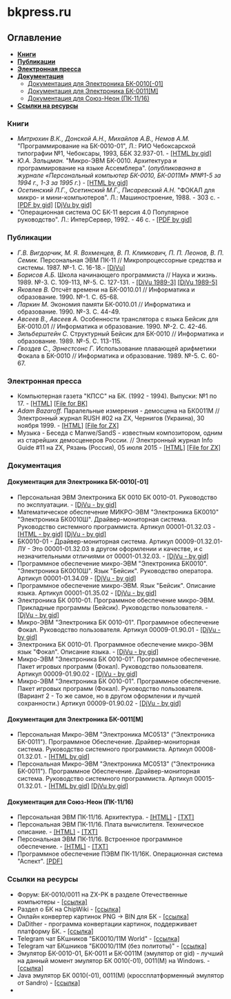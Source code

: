 # bkpress.ru



## Оглавление

- **[Книги](#Книги)**
- **[Публикации](#Публикации)**
- **[Электронная пресса](#Электронная-пресса)**
- **[Документация](#Документация)**
  - [Документация для Электроника БК-0010[-01]](#Документация-для-Электроника-БК-0010[-01])
  - [Документация для Электроника БК-0011[М]](#Документация-для-Электроника-БК-0011[М])
  - [Документация для Союз-Неон (ПК-11/16)](#Документация-для-Союз-Неон-(ПК-11/16))
- **[Ссылки на ресурсы](#Ссылки-на-ресурсы)**



### Книги

- *Митрюхин В.К., Донской А.Н., Михайлов А.В., Немов А.М.* "Программирование на БК-0010-01", Л.: РИО Чебоксарской типографии №1, Чебоксары, 1993,  ББК 32.937-01. - [[HTML by gid]](http://gid.pdp-11.ru/books/programming_BK10.html)
- *Ю.А. Зальцман.* "Микро-ЭВМ БК-0010. Архитектура и программирование на языке Ассемблера". (*опубликованна в журнале «Персональный компьютер БК-0010, БК-0011М» №№1-5 за 1994 г., 1-3 за 1995 г.*) - [[HTML by gid]](http://gid.pdp-11.ru/books/Zaltsman.html)
- *Осетинский Л.Г., Осетинский М.Г., Писаревский А.Н.* "ФОКАЛ для микро- и мини-компьютеров". Л.: Машиностроение, 1988. - 303 с. - [[PDF by gid]](http://gid.pdp-11.ru/docs/focal.pdf) [[DjVu by gid]](http://gid.pdp-11.ru/docs/focal.djvu)
- "Операционная система ОС БК-11 версия 4.0 Популярное руководство". Л.: ИнтерСервер, 1992. - 46 с. - [[PDF by gid]](http://gid.pdp-11.ru/docs/osbk11v40.pdf)



### Публикации

- *Г.В. Вигдорчик, М. Я. Вохменцев, В. П. Климкович, П. П. Леонов, В. П. Семик.* Персональная ЭВМ ПК-11 // Микропроцессорные средства и системы. 1987. №-1. С. 16-18.- [[DjVu]](http://emuverse.ru/downloads/computers/souz-neon/docs/MPSS_souz-neon_1987_1.djvu)
- *Борисов А.Б.* Школа начинающего программиста // Наука и жизнь. 1989. №-3. С. 109-113, №-5. С. 127-131. - [[DjVu 1989-3]](http://publ.lib.ru/ARCHIVES/N/%27%27Nauka_i_jizn%27%27%27/''Nauka_i_jizn''',1989,N03.[djv-fax].zip) [[DjVu 1989-5]](http://publ.lib.ru/ARCHIVES/N/%27%27Nauka_i_jizn%27%27%27/''Nauka_i_jizn''',1989,N05.[djv-fax].zip)
- *Яковлев В.* Отсчёт времени на БК-0010.01 // Информатика и образование. 1990. №-1. С. 65-68.
- *Ларкин М.* Экономия памяти БК-0010.01 // Информатика и образование. 1990. №-3. С. 44-49.
- *Авсеев В., Авсеев А.* Особенности транслятора с языка Бейсик для БК-0010.01 // Информатика и образование. 1990. №-2. С. 42-46.
- *Зильберштейн С.* Структурный Бейсик для БК-0010 // Информатика и образование. 1989. №-5. С. 113-115.
- *Гвоздев С., Эрнестсонс Г.* Использование плавающей арифметики Фокала в БК-0010 // Информатика и образование. 1989. №-5. C. 60-67.



### Электронная пресса

- Компьютерная газета "КПСС" на БК. (1992 - 1994). Выпуски: №1 по 17. - [[HTML]](http://gazetakpss.pdp-11.ru/) [[File for BK]](http://gazetakpss.pdp-11.ru/kpss.zip)
- *Adam Bazaroff.* Паралельные измерения - демосцена на БК0011М // Электронный журнал RUSH #02 на ZX, Чернигов (Украина), 30 ноября 1999. - [[HTML]](https://zxpress.ru/article.php?id=3830) [[File for ZX]](https://zxpress.ru/d.php?id=178)
- Музыка - Беседа с Manwe/SandS - известным композитором, одним из старейших демосценеров России. // Электронный журнал Info Guide #11 на ZX, Рязань (Россия), 05 июля 2015 - [[HTML]](https://zxpress.ru/article.php?id=18204) [[File for ZX]](https://zxpress.ru/d.php?id=302)



### Документация

#### Документация для Электроника БК-0010[-01]

- Персональная ЭВМ Электроника БК 0010 БК 0010-01. Руководство по эксплуатации. - [[DjVu - by gid]](http://gid.pdp-11.ru/docs/10-01/%D0%91%D0%9A0010-01%20-%20%D0%A0%D0%AD.djvu)
- Математическое обеспечение МИКРО-ЭВМ "Электроника БK0010" "Электроника БК0010Ш". Драйвер-мониторная система. Руководство системного программиста. Артикул 00001-01.32.03 - [[HTML - by gid]](http://gid.pdp-11.ru/books/00001-01.32.03.html) [[DjVu - by gid]](http://gid.pdp-11.ru/docs/10-01/00001-01.32.03.djvu)
- БК0010-01 - Драйвер-мониторная система. Артикул 00009-01.32.01-ЛУ - Это 00001-01.32.03 в другом оформлении и качестве, и с незначительными отличиями от 00001-01.32.03. - [[DjVu - by gid]](http://gid.pdp-11.ru/docs/10-01/%D0%91%D0%9A0010-01%20-%20%D0%94%D1%80%D0%B0%D0%B9%D0%B2%D0%B5%D1%80-%D0%BC%D0%BE%D0%BD%D0%B8%D1%82%D0%BE%D1%80%D0%BD%D0%B0%D1%8F%20%D1%81%D0%B8%D1%81%D1%82%D0%B5%D0%BC%D0%B0.djvu)
- Программное обеспечение микро-ЭВМ "Электроника БК0010". "Электроника БК0010Ш". Язык "Бейсик". Руководство оператора. Артикул 00001-01.34.09 - [[DjVu - by gid]](http://gid.pdp-11.ru/docs/10-01/00001-01.34.09.djvu)
- Программное обеспечение микро-ЭВМ. Язык "Бейсик". Описание языка. Артикул 00001-01.35.02 - [[DjVu - by gid]](http://gid.pdp-11.ru/docs/10-01/00001-01.35.02.djvu)
- Электроника БК 0010-01. Программное обеспечение микро-ЭВМ. Прикладные программы (Бейсик). Руководство пользователя. - [[DjVu - by gid]](http://gid.pdp-11.ru/docs/10-01/%D0%91%D0%9A0010-01%20-%20%D0%91%D0%B5%D0%B9%D1%81%D0%B8%D0%BA,%20%D0%BF%D1%80%D0%B8%D0%BA%D0%BB%D0%B0%D0%B4%D0%BD%D1%8B%D0%B5%20%D0%BF%D1%80%D0%BE%D0%B3%D1%80%D0%B0%D0%BC%D0%BC%D1%8B.djvu)
- Микро-ЭВМ "Электроника БК 0010-01". Программное обеспечение Фокал. Руководство пользователя. Артикул 00009-01.90.01 - [[DjVu - by gid]](http://gid.pdp-11.ru/docs/10-01/00009-01.90.01.djvu)
- Электроника БК 0010-01. Программное обеспечение микро-ЭВМ язык "Фокал". Описание языка. - [[DjVu - by gid]](http://gid.pdp-11.ru/docs/10-01/%D0%91%D0%9A0010-01%20-%20%D0%A4%D0%BE%D0%BA%D0%B0%D0%BB,%20%D0%BE%D0%BF%D0%B8%D1%81%D0%B0%D0%BD%D0%B8%D0%B5%20%D1%8F%D0%B7%D1%8B%D0%BA%D0%B0.djvu)
- Микро-ЭВМ "Электроника БК 0010-01". Программное обеспечение. Пакет игровых программ (Фокал). Руководство пользователя. Артикул 00009-01.90.02 - [[DjVu - by gid]](http://gid.pdp-11.ru/docs/10-01/00009-01.90.02.djvu)
- Микро-ЭВМ "Электроника БК 0010-01". Программное обеспечение. Пакет игровых программ (Фокал). Руководство пользователя. (Вариант 2 - То же самое, но в другом оформлении и лучшей сохранности.) Артикул 00009-01.90.02 - [[DjVu - by gid]](http://gid.pdp-11.ru/docs/10-01/00009-01.90.02-%D0%92%D0%B0%D1%80.2.djvu)



#### Документация для Электроника БК-0011[М]

- Персональная Микро-ЭВМ "Электроника МС0513" ("Электроника БК-0011"). Программное Обеспечение. Драйвер-мониторная система. Руководство системного программиста. Артикул 00008-01.32.01. - [[HTML by gid]](http://gid.pdp-11.ru/books/00008-01.32.01.html)
- Персональная Микро-ЭВМ "Электроника МС0513" ("Электроника БК-0011"). Программное Обеспечение. Драйвер-мониторная система. Руководство системного программиста. Артикул 00015-01.32.01. - [[HTML by gid]](http://gid.pdp-11.ru/books/00015-01.32.01.html) [[DjVu by gid]](http://gid.pdp-11.ru/docs/11(m)/00015-01.32.01.djvu)



#### Документация для Союз-Неон (ПК-11/16)

- Персональная ЭВМ ПК-11/16. Архитектура. - [[HTML]](http://emuverse.ru/wiki/Союз-Неон_ПК-11/16_архитектура) - [[TXT]](https://github.com/kalininskiy/bkpress/raw/main/files/PK-11.rar)
- Персональная ЭВМ ПК-11/16. Плата вычислителя. Техническое описание. - [[HTML]](http://emuverse.ru/wiki/Союз-Неон_ПК-11/16_ТО) - [[TXT]](https://github.com/kalininskiy/bkpress/raw/main/files/to.rar)
- Персональная ЭВМ ПК-11/16. Встроенное программное обеспечение. - [[HTML]](http://emuverse.ru/wiki/Союз-Неон_ПК-11/16_ВПО) - [[TXT]](https://github.com/kalininskiy/bkpress/raw/main/files/PK-11.rar)
- Программное обеспечение ПЭВМ ПК-11/16К. Операционная система "Аспект". [[PDF]](https://github.com/kalininskiy/bkpress/raw/main/files/SOUZ-NEON_ASPEKT_OS_p0-2_p7-9_p74_.pdf)



### Ссылки на ресурсы

- Форум: БК-0010/0011 на ZX-PK в разделе Отечественные компьютеры - [[ссылка]](https://zx-pk.ru/forums/59-bk-0010-0011.html)
- Раздел о БК на ChipWiki - [[ссылка]](https://chipwiki.ru/wiki/БК)
- Онлайн конвертер картинок PNG -> BIN для БК - [[ссылка]](http://thesands.ru/bk0010/image-converter/)
- DaDither - программа конвертации картинок, поддерживает платформу БК. - [[ссылка]](https://zx-pk.ru/threads/32400-dadither-eshche-odna-programka-dlya-dither-ga-kartinok.html)
- Telegram чат БКшников "БК0010/11М World" - [[ссылка]](https://t.me/bk0010_11m)
- Telegram чат БКшников "БК0010/11М (без политоты)" - [[ссылка]](https://t.me/bk11m)
- Эмулятор БК-0010-01, БК-0011 и БК-0011М (эмулятор от gid) - лучший на данный момент эмулятор БК 0010(-01), 0011(М) на Windows. - [[ссылка]](http://gid.pdp-11.ru/)
- Java эмулятор БК 0010(-01), 0011(М) (кроссплатформенный эмулятор от Sandro) - [[ссылка]](http://sandro.pdp-11.ru/)
- 
